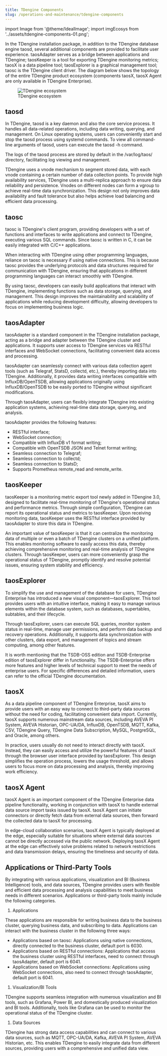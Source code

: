 ```yaml
---
title: TDengine Components
slug: /operations-and-maintenance/tdengine-components
---
```


import Image from '@theme/IdealImage';
import imgEcosys from '../assets/tdengine-components-01.png';

In the TDengine installation package, in addition to the TDengine database engine taosd, several additional components are provided to facilitate user experience. taosAdapter serves as a bridge between applications and TDengine; taosKeeper is a tool for exporting TDengine monitoring metrics; taosX is a data pipeline tool; taosExplorer is a graphical management tool; taosc is the TDengine client driver. The diagram below shows the topology of the entire TDengine product ecosystem (components taosX, taosX Agent are only available in TDengine Enterprise).

<figure>
<Image img={imgEcosys} alt="TDengine ecosystem"/>
<figcaption>TDengine ecosystem</figcaption>
</figure>

## taosd

In TDengine, taosd is a key daemon and also the core service process. It handles all data-related operations, including data writing, querying, and management. On Linux operating systems, users can conveniently start and stop the taosd process using systemd commands. To view all command-line arguments of taosd, users can execute the taosd -h command.

The logs of the taosd process are stored by default in the /var/log/taos/ directory, facilitating log viewing and management.

TDengine uses a vnode mechanism to segment stored data, with each vnode containing a certain number of data collection points. To provide high availability services, TDengine uses a multi-replica approach to ensure data reliability and persistence. Vnodes on different nodes can form a vgroup to achieve real-time data synchronization. This design not only improves data availability and fault tolerance but also helps achieve load balancing and efficient data processing.

## taosc

taosc is TDengine's client program, providing developers with a set of functions and interfaces to write applications and connect to TDengine, executing various SQL commands. Since taosc is written in C, it can be easily integrated with C/C++ applications.

When interacting with TDengine using other programming languages, reliance on taosc is necessary if using native connections. This is because taosc provides the underlying protocols and data structures required for communication with TDengine, ensuring that applications in different programming languages can interact smoothly with TDengine.

By using taosc, developers can easily build applications that interact with TDengine, implementing functions such as data storage, querying, and management. This design improves the maintainability and scalability of applications while reducing development difficulty, allowing developers to focus on implementing business logic.

## taosAdapter

taosAdapter is a standard component in the TDengine installation package, acting as a bridge and adapter between the TDengine cluster and applications. It supports user access to TDengine services via RESTful interfaces and WebSocket connections, facilitating convenient data access and processing.

taosAdapter can seamlessly connect with various data collection agent tools (such as Telegraf, StatsD, collectd, etc.), thereby importing data into TDengine. Additionally, it provides data writing interfaces compatible with InfluxDB/OpenTSDB, allowing applications originally using InfluxDB/OpenTSDB to be easily ported to TDengine without significant modifications.

Through taosAdapter, users can flexibly integrate TDengine into existing application systems, achieving real-time data storage, querying, and analysis.

taosAdapter provides the following features:

- RESTful interface;
- WebSocket connection;
- Compatible with InfluxDB v1 format writing;
- Compatible with OpenTSDB JSON and Telnet format writing;
- Seamless connection to Telegraf;
- Seamless connection to collectd;
- Seamless connection to StatsD;
- Supports Prometheus remote_read and remote_write.

## taosKeeper

taosKeeper is a monitoring metric export tool newly added in TDengine 3.0, designed to facilitate real-time monitoring of TDengine's operational status and performance metrics. Through simple configuration, TDengine can report its operational status and metrics to taosKeeper. Upon receiving monitoring data, taosKeeper uses the RESTful interface provided by taosAdapter to store this data in TDengine.

An important value of taosKeeper is that it can centralize the monitoring data of multiple or even a batch of TDengine clusters on a unified platform. This enables monitoring software to easily access this data, thereby achieving comprehensive monitoring and real-time analysis of TDengine clusters. Through taosKeeper, users can more conveniently grasp the operational status of TDengine, promptly identify and resolve potential issues, ensuring system stability and efficiency.

## taosExplorer

To simplify the use and management of the database for users, TDengine Enterprise has introduced a new visual component—taosExplorer. This tool provides users with an intuitive interface, making it easy to manage various elements within the database system, such as databases, supertables, subtables, and their lifecycle.

Through taosExplorer, users can execute SQL queries, monitor system status in real-time, manage user permissions, and perform data backup and recovery operations. Additionally, it supports data synchronization with other clusters, data export, and management of topics and stream computing, among other features.

It is worth mentioning that the TSDB-OSS edition and TSDB-Enterprise edition of taosExplorer differ in functionality. The TSDB-Enterprise offers more features and higher levels of technical support to meet the needs of enterprise users. For specific differences and detailed information, users can refer to the official TDengine documentation.

## taosX

As a data pipeline component of TDengine Enterprise, taosX aims to provide users with an easy way to connect to third-party data sources without the need for coding, facilitating convenient data import. Currently, taosX supports numerous mainstream data sources, including AVEVA PI System, AVEVA Historian, OPC-UA/DA, InfluxDB, OpenTSDB, MQTT, Kafka, CSV, TDengine Query, TDengine Data Subscription, MySQL, PostgreSQL, and Oracle, among others.

In practice, users usually do not need to interact directly with taosX. Instead, they can easily access and utilize the powerful features of taosX through the browser user interface provided by taosExplorer. This design simplifies the operation process, lowers the usage threshold, and allows users to focus more on data processing and analysis, thereby improving work efficiency.

## taosX Agent

taosX Agent is an important component of the TDengine Enterprise data pipeline functionality, working in conjunction with taosX to handle external data source import tasks issued by taosX. taosX Agent can initiate connectors or directly fetch data from external data sources, then forward the collected data to taosX for processing.

In edge-cloud collaboration scenarios, taosX Agent is typically deployed at the edge, especially suitable for situations where external data sources cannot be directly accessed via the public network. Deploying taosX Agent at the edge can effectively solve problems related to network restrictions and data transmission delays, ensuring the timeliness and security of data.

## Applications or Third-Party Tools

By integrating with various applications, visualization and BI (Business Intelligence) tools, and data sources, TDengine provides users with flexible and efficient data processing and analysis capabilities to meet business needs in different scenarios. Applications or third-party tools mainly include the following categories.

1. Applications

These applications are responsible for writing business data to the business cluster, querying business data, and subscribing to data. Applications can interact with the business cluster in the following three ways:

- Applications based on taosc: Applications using native connections, directly connected to the business cluster, default port is 6030.
- Applications based on RESTful connections: Applications that access the business cluster using RESTful interfaces, need to connect through taosAdapter, default port is 6041.
- Applications based on WebSocket connections: Applications using WebSocket connections, also need to connect through taosAdapter, default port is 6041.

1. Visualization/BI Tools

TDengine supports seamless integration with numerous visualization and BI tools, such as Grafana, Power BI, and domestically produced visualization and BI tools. Additionally, tools like Grafana can be used to monitor the operational status of the TDengine cluster.

1. Data Sources

TDengine has strong data access capabilities and can connect to various data sources, such as MQTT, OPC-UA/DA, Kafka, AVEVA PI System, AVEVA Historian, etc. This enables TDengine to easily integrate data from different sources, providing users with a comprehensive and unified data view.
